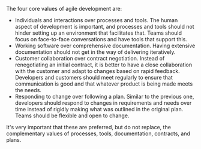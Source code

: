 The four core values of agile development are:

- Individuals and interactions over processes and tools. The human aspect of development is important, and processes and tools should not hinder setting up an environment that facilitates that. Teams should focus on face-to-face conversations and have tools that support this.
- Working software over comprehensive documentation. Having extensive documentation should not get in the way of delivering iteratively.
- Customer collaboration over contract negotiation. Instead of renegotiating an initial contract, it is better to have a close collaboration with the customer and adapt to changes based on rapid feedback. Developers and customers should meet regularly to ensure that communication is good and that whatever product is being made meets the needs.
- Responding to change over following a plan. Similar to the previous one, developers should respond to changes in requirements and needs over time instead of rigidly making what was outlined in the original plan. Teams should be flexible and open to change.

It's very important that these are preferred, but do not replace, the complementary values of processes, tools, documentation, contracts, and plans.
